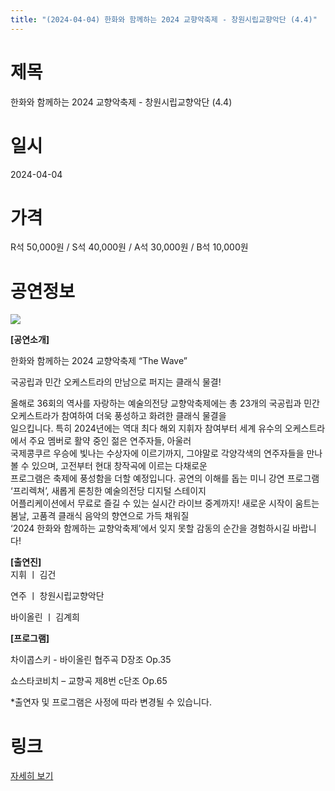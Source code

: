 ```yaml
---
title: "(2024-04-04) 한화와 함께하는 2024 교향악축제 - 창원시립교향악단 (4.4)"
---
```


# 제목
한화와 함께하는 2024 교향악축제 - 창원시립교향악단 (4.4)

# 일시
2024-04-04

# 가격
R석 50,000원 / S석 40,000원 / A석 30,000원 / B석 10,000원

# 공연정보
![](https://center.sac.or.kr/SAC/File/RentConfirm/editor/9608e6d9-da8e-4684-bea4-218d67c828f9)    
    
**[공연소개]**  
  
한화와 함께하는 2024 교향악축제 “The Wave”  
  
국공립과 민간 오케스트라의 만남으로 퍼지는 클래식 물결!  
  
올해로 36회의 역사를 자랑하는 예술의전당 교향악축제에는 총 23개의 국공립과 민간 오케스트라가 참여하여 더욱 풍성하고 화려한 클래식 물결을  
일으킵니다. 특히 2024년에는 역대 최다 해외 지휘자 참여부터 세계 유수의 오케스트라에서 주요 멤버로 활약 중인 젊은 연주자들, 아울러  
국제콩쿠르 우승에 빛나는 수상자에 이르기까지, 그야말로 각양각색의 연주자들을 만나볼 수 있으며, 고전부터 현대 창작곡에 이르는 다채로운  
프로그램은 축제에 풍성함을 더할 예정입니다. 공연의 이해를 돕는 미니 강연 프로그램 ‘프리렉쳐’, 새롭게 론칭한 예술의전당 디지털 스테이지  
어플리케이션에서 무료로 즐길 수 있는 실시간 라이브 중계까지! 새로운 시작이 움트는 봄날, 고품격 클래식 음악의 향연으로 가득 채워질  
‘2024 한화와 함께하는 교향악축제’에서 잊지 못할 감동의 순간을 경험하시길 바랍니다!  
  
**[출연진]**    
지휘 ㅣ 김건  
  
연주 ㅣ 창원시립교향악단  
  
바이올린 ㅣ 김계희  
  
**[프로그램]**  
  
차이콥스키 - 바이올린 협주곡 D장조 Op.35  
  
쇼스타코비치 – 교향곡 제8번 c단조 Op.65  
  
*출연자 및 프로그램은 사정에 따라 변경될 수 있습니다.   
  


# 링크
[자세히 보기](https://www.sac.or.kr/site/main/show/show_view?SN=60240 "https://www.sac.or.kr/site/main/show/show_view?SN=60240")
